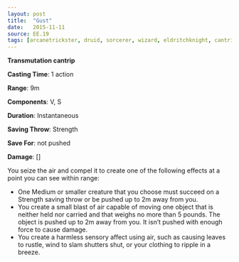 ```yaml
---
layout: post
title:  "Gust"
date:   2015-11-11
source: EE.19
tags: [arcanetrickster, druid, sorcerer, wizard, eldritchknight, cantrip, transmutation]
---
```


**Transmutation cantrip**

**Casting Time**: 1 action

**Range**: 9m

**Components**: V, S

**Duration**: Instantaneous

**Saving Throw**: Strength

**Save For**: not pushed

**Damage**: []

You seize the air and compel it to create one of the following effects at a point you can see within range:

* One Medium or smaller creature that you choose must succeed on a Strength saving throw or be pushed up to 2m away from you.
* You create a small blast of air capable of moving one object that is neither held nor carried and that weighs no more than 5 pounds. The object is pushed up to 2m away from you. It isn’t pushed with enough force to cause damage.
* You create a harmless sensory affect using air, such as causing leaves to rustle, wind to slam shutters shut, or your clothing to ripple in a breeze.
